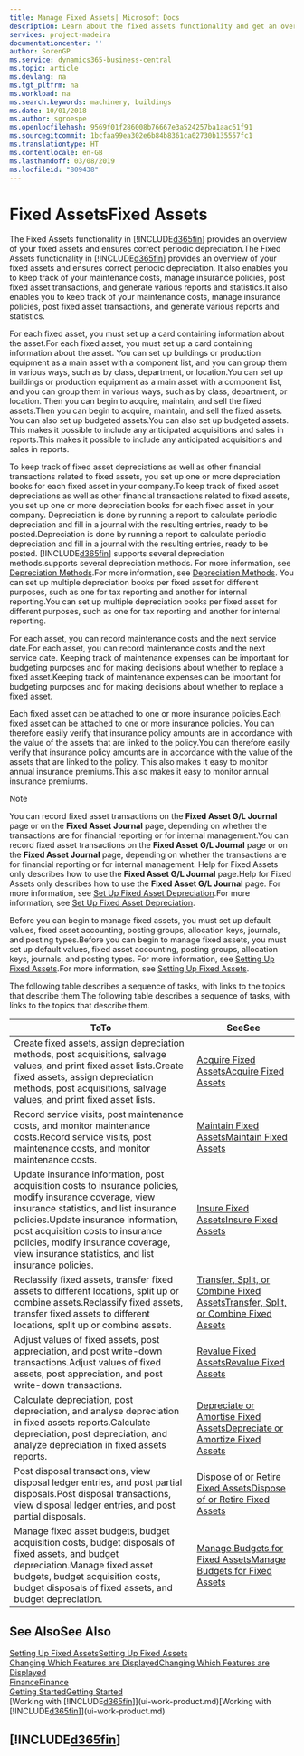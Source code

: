 ```yaml
---
title: Manage Fixed Assets| Microsoft Docs
description: Learn about the fixed assets functionality and get an overview of how to work with fixed assets.
services: project-madeira
documentationcenter: ''
author: SorenGP
ms.service: dynamics365-business-central
ms.topic: article
ms.devlang: na
ms.tgt_pltfrm: na
ms.workload: na
ms.search.keywords: machinery, buildings
ms.date: 10/01/2018
ms.author: sgroespe
ms.openlocfilehash: 9569f01f286008b76667e3a524257ba1aac61f91
ms.sourcegitcommit: 1bcfaa99ea302e6b84b8361ca02730b135557fc1
ms.translationtype: HT
ms.contentlocale: en-GB
ms.lasthandoff: 03/08/2019
ms.locfileid: "809438"
---
```

# <a name="fixed-assets"></a><span data-ttu-id="27a96-103">Fixed Assets</span><span class="sxs-lookup"><span data-stu-id="27a96-103">Fixed Assets</span></span>
<span data-ttu-id="27a96-104">The Fixed Assets functionality in [!INCLUDE[d365fin](includes/d365fin_md.md)] provides an overview of your fixed assets and ensures correct periodic depreciation.</span><span class="sxs-lookup"><span data-stu-id="27a96-104">The Fixed Assets functionality in [!INCLUDE[d365fin](includes/d365fin_md.md)] provides an overview of your fixed assets and ensures correct periodic depreciation.</span></span> <span data-ttu-id="27a96-105">It also enables you to keep track of your maintenance costs, manage insurance policies, post fixed asset transactions, and generate various reports and statistics.</span><span class="sxs-lookup"><span data-stu-id="27a96-105">It also enables you to keep track of your maintenance costs, manage insurance policies, post fixed asset transactions, and generate various reports and statistics.</span></span>

<span data-ttu-id="27a96-106">For each fixed asset, you must set up a card containing information about the asset.</span><span class="sxs-lookup"><span data-stu-id="27a96-106">For each fixed asset, you must set up a card containing information about the asset.</span></span> <span data-ttu-id="27a96-107">You can set up buildings or production equipment as a main asset with a component list, and you can group them in various ways, such as by class, department, or location.</span><span class="sxs-lookup"><span data-stu-id="27a96-107">You can set up buildings or production equipment as a main asset with a component list, and you can group them in various ways, such as by class, department, or location.</span></span> <span data-ttu-id="27a96-108">Then you can begin to acquire, maintain, and sell the fixed assets.</span><span class="sxs-lookup"><span data-stu-id="27a96-108">Then you can begin to acquire, maintain, and sell the fixed assets.</span></span> <span data-ttu-id="27a96-109">You can also set up budgeted assets.</span><span class="sxs-lookup"><span data-stu-id="27a96-109">You can also set up budgeted assets.</span></span> <span data-ttu-id="27a96-110">This makes it possible to include any anticipated acquisitions and sales in reports.</span><span class="sxs-lookup"><span data-stu-id="27a96-110">This makes it possible to include any anticipated acquisitions and sales in reports.</span></span>

<span data-ttu-id="27a96-111">To keep track of fixed asset depreciations as well as other financial transactions related to fixed assets, you set up one or more depreciation books for each fixed asset in your company.</span><span class="sxs-lookup"><span data-stu-id="27a96-111">To keep track of fixed asset depreciations as well as other financial transactions related to fixed assets, you set up one or more depreciation books for each fixed asset in your company.</span></span> <span data-ttu-id="27a96-112">Depreciation is done by running a report to calculate periodic depreciation and fill in a journal with the resulting entries, ready to be posted.</span><span class="sxs-lookup"><span data-stu-id="27a96-112">Depreciation is done by running a report to calculate periodic depreciation and fill in a journal with the resulting entries, ready to be posted.</span></span> [!INCLUDE[d365fin](includes/d365fin_md.md)] <span data-ttu-id="27a96-113">supports several depreciation methods.</span><span class="sxs-lookup"><span data-stu-id="27a96-113">supports several depreciation methods.</span></span> <span data-ttu-id="27a96-114">For more information, see [Depreciation Methods](fa-depreciation-methods.md).</span><span class="sxs-lookup"><span data-stu-id="27a96-114">For more information, see [Depreciation Methods](fa-depreciation-methods.md).</span></span> <span data-ttu-id="27a96-115">You can set up multiple depreciation books per fixed asset for different purposes, such as one for tax reporting and another for internal reporting.</span><span class="sxs-lookup"><span data-stu-id="27a96-115">You can set up multiple depreciation books per fixed asset for different purposes, such as one for tax reporting and another for internal reporting.</span></span>

<span data-ttu-id="27a96-116">For each asset, you can record maintenance costs and the next service date.</span><span class="sxs-lookup"><span data-stu-id="27a96-116">For each asset, you can record maintenance costs and the next service date.</span></span> <span data-ttu-id="27a96-117">Keeping track of maintenance expenses can be important for budgeting purposes and for making decisions about whether to replace a fixed asset.</span><span class="sxs-lookup"><span data-stu-id="27a96-117">Keeping track of maintenance expenses can be important for budgeting purposes and for making decisions about whether to replace a fixed asset.</span></span>

<span data-ttu-id="27a96-118">Each fixed asset can be attached to one or more insurance policies.</span><span class="sxs-lookup"><span data-stu-id="27a96-118">Each fixed asset can be attached to one or more insurance policies.</span></span> <span data-ttu-id="27a96-119">You can therefore easily verify that insurance policy amounts are in accordance with the value of the assets that are linked to the policy.</span><span class="sxs-lookup"><span data-stu-id="27a96-119">You can therefore easily verify that insurance policy amounts are in accordance with the value of the assets that are linked to the policy.</span></span> <span data-ttu-id="27a96-120">This also makes it easy to monitor annual insurance premiums.</span><span class="sxs-lookup"><span data-stu-id="27a96-120">This also makes it easy to monitor annual insurance premiums.</span></span>

> [!NOTE]  
>   <span data-ttu-id="27a96-121">You can record fixed asset transactions on the **Fixed Asset G/L Journal** page or on the **Fixed Asset Journal** page, depending on whether the transactions are for financial reporting or for internal management.</span><span class="sxs-lookup"><span data-stu-id="27a96-121">You can record fixed asset transactions on the **Fixed Asset G/L Journal** page or on the **Fixed Asset Journal** page, depending on whether the transactions are for financial reporting or for internal management.</span></span> <span data-ttu-id="27a96-122">Help for Fixed Assets only describes how to use the **Fixed Asset G/L Journal** page.</span><span class="sxs-lookup"><span data-stu-id="27a96-122">Help for Fixed Assets only describes how to use the **Fixed Asset G/L Journal** page.</span></span> <span data-ttu-id="27a96-123">For more information, see [Set Up Fixed Asset Depreciation](fa-how-setup-depreciation.md).</span><span class="sxs-lookup"><span data-stu-id="27a96-123">For more information, see [Set Up Fixed Asset Depreciation](fa-how-setup-depreciation.md).</span></span>

<span data-ttu-id="27a96-124">Before you can begin to manage fixed assets, you must set up default values, fixed asset accounting, posting groups, allocation keys, journals, and posting types.</span><span class="sxs-lookup"><span data-stu-id="27a96-124">Before you can begin to manage fixed assets, you must set up default values, fixed asset accounting, posting groups, allocation keys, journals, and posting types.</span></span> <span data-ttu-id="27a96-125">For more information, see [Setting Up Fixed Assets](fa-setup.md).</span><span class="sxs-lookup"><span data-stu-id="27a96-125">For more information, see [Setting Up Fixed Assets](fa-setup.md).</span></span>

<span data-ttu-id="27a96-126">The following table describes a sequence of tasks, with links to the topics that describe them.</span><span class="sxs-lookup"><span data-stu-id="27a96-126">The following table describes a sequence of tasks, with links to the topics that describe them.</span></span>

| <span data-ttu-id="27a96-127">To</span><span class="sxs-lookup"><span data-stu-id="27a96-127">To</span></span> | <span data-ttu-id="27a96-128">See</span><span class="sxs-lookup"><span data-stu-id="27a96-128">See</span></span> |
| --- | --- |
| <span data-ttu-id="27a96-129">Create fixed assets, assign depreciation methods, post acquisitions, salvage values, and print fixed asset lists.</span><span class="sxs-lookup"><span data-stu-id="27a96-129">Create fixed assets, assign depreciation methods, post acquisitions, salvage values, and print fixed asset lists.</span></span> |[<span data-ttu-id="27a96-130">Acquire Fixed Assets</span><span class="sxs-lookup"><span data-stu-id="27a96-130">Acquire Fixed Assets</span></span>](fa-how-acquire.md) |
| <span data-ttu-id="27a96-131">Record service visits, post maintenance costs, and monitor maintenance costs.</span><span class="sxs-lookup"><span data-stu-id="27a96-131">Record service visits, post maintenance costs, and monitor maintenance costs.</span></span> |[<span data-ttu-id="27a96-132">Maintain Fixed Assets</span><span class="sxs-lookup"><span data-stu-id="27a96-132">Maintain Fixed Assets</span></span>](fa-how-maintain.md) |
| <span data-ttu-id="27a96-133">Update insurance information, post acquisition costs to insurance policies, modify insurance coverage, view insurance statistics, and list insurance policies.</span><span class="sxs-lookup"><span data-stu-id="27a96-133">Update insurance information, post acquisition costs to insurance policies, modify insurance coverage, view insurance statistics, and list insurance policies.</span></span> |[<span data-ttu-id="27a96-134">Insure Fixed Assets</span><span class="sxs-lookup"><span data-stu-id="27a96-134">Insure Fixed Assets</span></span>](fa-how-insure.md) |
| <span data-ttu-id="27a96-135">Reclassify fixed assets, transfer fixed assets to different locations, split up or combine assets.</span><span class="sxs-lookup"><span data-stu-id="27a96-135">Reclassify fixed assets, transfer fixed assets to different locations, split up or combine assets.</span></span> |[<span data-ttu-id="27a96-136">Transfer, Split, or Combine Fixed Assets</span><span class="sxs-lookup"><span data-stu-id="27a96-136">Transfer, Split, or Combine Fixed Assets</span></span>](fa-how-trans-split-combine.md) |
| <span data-ttu-id="27a96-137">Adjust values of fixed assets, post appreciation, and post write-down transactions.</span><span class="sxs-lookup"><span data-stu-id="27a96-137">Adjust values of fixed assets, post appreciation, and post write-down transactions.</span></span> |[<span data-ttu-id="27a96-138">Revalue Fixed Assets</span><span class="sxs-lookup"><span data-stu-id="27a96-138">Revalue Fixed Assets</span></span>](fa-how-revalue.md) |
| <span data-ttu-id="27a96-139">Calculate depreciation, post depreciation, and analyse depreciation in fixed assets reports.</span><span class="sxs-lookup"><span data-stu-id="27a96-139">Calculate depreciation, post depreciation, and  analyze depreciation in fixed assets reports.</span></span> |[<span data-ttu-id="27a96-140">Depreciate or Amortise Fixed Assets</span><span class="sxs-lookup"><span data-stu-id="27a96-140">Depreciate or Amortize Fixed Assets</span></span>](fa-how-depreciate-amortize.md) |
| <span data-ttu-id="27a96-141">Post disposal transactions, view disposal ledger entries, and post partial disposals.</span><span class="sxs-lookup"><span data-stu-id="27a96-141">Post disposal transactions, view disposal ledger entries, and post partial disposals.</span></span> |[<span data-ttu-id="27a96-142">Dispose of or Retire Fixed Assets</span><span class="sxs-lookup"><span data-stu-id="27a96-142">Dispose of or Retire Fixed Assets</span></span>](fa-how-dispose-retire.md) |
| <span data-ttu-id="27a96-143">Manage fixed asset budgets, budget acquisition costs, budget disposals of fixed assets, and budget depreciation.</span><span class="sxs-lookup"><span data-stu-id="27a96-143">Manage fixed asset budgets, budget acquisition costs, budget disposals of fixed assets, and budget depreciation.</span></span> |[<span data-ttu-id="27a96-144">Manage Budgets for Fixed Assets</span><span class="sxs-lookup"><span data-stu-id="27a96-144">Manage Budgets for Fixed Assets</span></span>](fa-how-manage-budgets.md) |

## <a name="see-also"></a><span data-ttu-id="27a96-145">See Also</span><span class="sxs-lookup"><span data-stu-id="27a96-145">See Also</span></span>
[<span data-ttu-id="27a96-146">Setting Up Fixed Assets</span><span class="sxs-lookup"><span data-stu-id="27a96-146">Setting Up Fixed Assets</span></span>](fa-setup.md)  
[<span data-ttu-id="27a96-147">Changing Which Features are Displayed</span><span class="sxs-lookup"><span data-stu-id="27a96-147">Changing Which Features are Displayed</span></span>](ui-experiences.md)  
[<span data-ttu-id="27a96-148">Finance</span><span class="sxs-lookup"><span data-stu-id="27a96-148">Finance</span></span>](finance.md)  
[<span data-ttu-id="27a96-149">Getting Started</span><span class="sxs-lookup"><span data-stu-id="27a96-149">Getting Started</span></span>](product-get-started.md)  
<span data-ttu-id="27a96-150">[Working with [!INCLUDE[d365fin](includes/d365fin_md.md)]](ui-work-product.md)</span><span class="sxs-lookup"><span data-stu-id="27a96-150">[Working with [!INCLUDE[d365fin](includes/d365fin_md.md)]](ui-work-product.md)</span></span>

## [!INCLUDE[d365fin](includes/free_trial_md.md)]  
 
